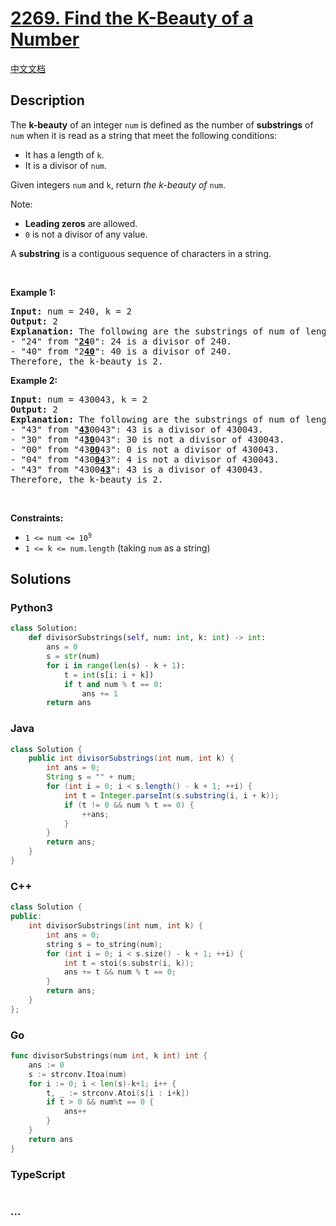 # [2269. Find the K-Beauty of a Number](https://leetcode.com/problems/find-the-k-beauty-of-a-number)

[中文文档](/solution/2200-2299/2269.Find%20the%20K-Beauty%20of%20a%20Number/README.md)

## Description

<p>The <strong>k-beauty</strong> of an integer <code>num</code> is defined as the number of <strong>substrings</strong> of <code>num</code> when it is read as a string that meet the following conditions:</p>

<ul>
	<li>It has a length of <code>k</code>.</li>
	<li>It is a divisor of <code>num</code>.</li>
</ul>

<p>Given integers <code>num</code> and <code>k</code>, return <em>the k-beauty of </em><code>num</code>.</p>

<p>Note:</p>

<ul>
	<li><strong>Leading zeros</strong> are allowed.</li>
	<li><code>0</code> is not a divisor of any value.</li>
</ul>

<p>A <strong>substring</strong> is a contiguous sequence of characters in a string.</p>

<p>&nbsp;</p>
<p><strong>Example 1:</strong></p>

<pre>
<strong>Input:</strong> num = 240, k = 2
<strong>Output:</strong> 2
<strong>Explanation:</strong> The following are the substrings of num of length k:
- &quot;24&quot; from &quot;<strong><u>24</u></strong>0&quot;: 24 is a divisor of 240.
- &quot;40&quot; from &quot;2<u><strong>40</strong></u>&quot;: 40 is a divisor of 240.
Therefore, the k-beauty is 2.
</pre>

<p><strong>Example 2:</strong></p>

<pre>
<strong>Input:</strong> num = 430043, k = 2
<strong>Output:</strong> 2
<strong>Explanation:</strong> The following are the substrings of num of length k:
- &quot;43&quot; from &quot;<u><strong>43</strong></u>0043&quot;: 43 is a divisor of 430043.
- &quot;30&quot; from &quot;4<u><strong>30</strong></u>043&quot;: 30 is not a divisor of 430043.
- &quot;00&quot; from &quot;43<u><strong>00</strong></u>43&quot;: 0 is not a divisor of 430043.
- &quot;04&quot; from &quot;430<u><strong>04</strong></u>3&quot;: 4 is not a divisor of 430043.
- &quot;43&quot; from &quot;4300<u><strong>43</strong></u>&quot;: 43 is a divisor of 430043.
Therefore, the k-beauty is 2.
</pre>

<p>&nbsp;</p>
<p><strong>Constraints:</strong></p>

<ul>
	<li><code>1 &lt;= num &lt;= 10<sup>9</sup></code></li>
	<li><code>1 &lt;= k &lt;= num.length</code> (taking <code>num</code> as a string)</li>
</ul>

## Solutions

<!-- tabs:start -->

### **Python3**

```python
class Solution:
    def divisorSubstrings(self, num: int, k: int) -> int:
        ans = 0
        s = str(num)
        for i in range(len(s) - k + 1):
            t = int(s[i: i + k])
            if t and num % t == 0:
                ans += 1
        return ans
```

### **Java**

```java
class Solution {
    public int divisorSubstrings(int num, int k) {
        int ans = 0;
        String s = "" + num;
        for (int i = 0; i < s.length() - k + 1; ++i) {
            int t = Integer.parseInt(s.substring(i, i + k));
            if (t != 0 && num % t == 0) {
                ++ans;
            }
        }
        return ans;
    }
}
```

### **C++**

```cpp
class Solution {
public:
    int divisorSubstrings(int num, int k) {
        int ans = 0;
        string s = to_string(num);
        for (int i = 0; i < s.size() - k + 1; ++i) {
            int t = stoi(s.substr(i, k));
            ans += t && num % t == 0;
        }
        return ans;
    }
};
```

### **Go**

```go
func divisorSubstrings(num int, k int) int {
	ans := 0
	s := strconv.Itoa(num)
	for i := 0; i < len(s)-k+1; i++ {
		t, _ := strconv.Atoi(s[i : i+k])
		if t > 0 && num%t == 0 {
			ans++
		}
	}
	return ans
}
```

### **TypeScript**

```ts

```

### **...**

```

```

<!-- tabs:end -->
